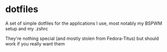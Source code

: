 # dotfiles

A set of simple dotfiles for the applications I use, most notably my BSPWM setup and my .zshrc

They're nothing special (and mostly stolen from Fedora-Titus) but should work if you really want them 
